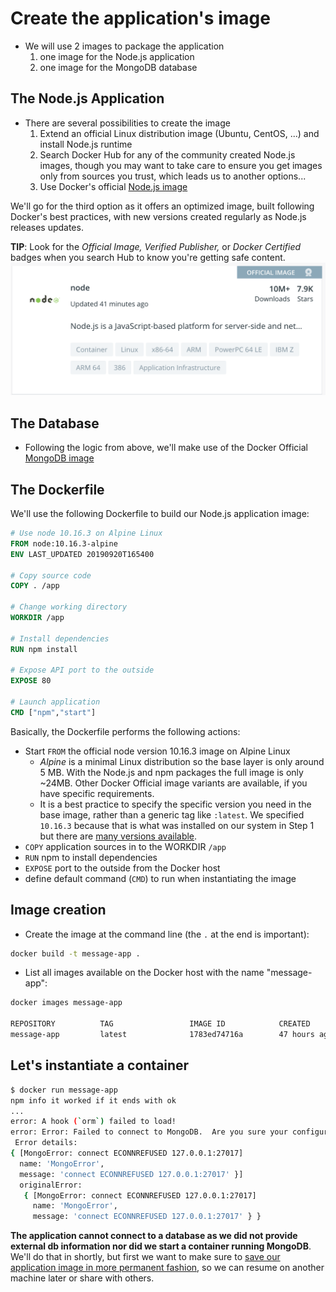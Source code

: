 # Create the application's image

* We will use 2 images to package the application
  1. one image for the Node.js application
  2. one image for the MongoDB database

## The Node.js Application

* There are several possibilities to create the image
  1. Extend an official Linux distribution image (Ubuntu, CentOS, ...) and install Node.js runtime
  2. Search Docker Hub for any of the community created Node.js images, though you may want to take care to ensure you get images only from sources you trust, which leads us to another options...
  3. Use Docker's official [Node.js image](https://hub.docker.com/_/node)

We'll go for the third option as it offers an optimized image, built following Docker's best practices, with new versions created regularly as Node.js releases updates.

**TIP**: Look for the _Official Image, Verified Publisher,_ or _Docker Certified_ badges when you search Hub to know you're getting safe content.
![Official Image badge](./images/official_image.png)

## The Database

* Following the logic from above, we'll make use of the Docker Official [MongoDB image](https://hub.docker.com/_/mongo)

## The Dockerfile

We'll use the following Dockerfile to build our Node.js application image:

```Dockerfile
# Use node 10.16.3 on Alpine Linux
FROM node:10.16.3-alpine
ENV LAST_UPDATED 20190920T165400

# Copy source code
COPY . /app

# Change working directory
WORKDIR /app

# Install dependencies
RUN npm install

# Expose API port to the outside
EXPOSE 80

# Launch application
CMD ["npm","start"]
````

Basically, the Dockerfile performs the following actions:

* Start `FROM` the official node version 10.16.3 image on Alpine Linux
  * _Alpine_ is a minimal Linux distribution so the base layer is only around 5 MB. With the Node.js and npm packages the full image is only ~24MB. Other Docker Official image variants are available, if you have specific requirements.
  * It is a best practice to specify the specific version you need in the base image, rather than a generic tag like `:latest`. We specified `10.16.3` because that is what was installed on our system in Step 1 but there are [many versions available](https://hub.docker.com/_/node?tab=description).
* `COPY` application sources in to the WORKDIR `/app`
* `RUN` npm to install dependencies
* `EXPOSE` port to the outside from the Docker host
* define default command (`CMD`) to run when instantiating the image

## Image creation

* Create the image at the command line (the `.` at the end is important):

```bash
docker build -t message-app .
```

* List all images available on the Docker host with the name "message-app":

```bash
docker images message-app

REPOSITORY          TAG                 IMAGE ID            CREATED             SIZE
message-app         latest              1783ed74716a        47 hours ago        164MB
```

## Let's instantiate a container

```bash
$ docker run message-app
npm info it worked if it ends with ok
...
error: A hook (`orm`) failed to load!
error: Error: Failed to connect to MongoDB.  Are you sure your configured Mongo instance is running?
 Error details:
{ [MongoError: connect ECONNREFUSED 127.0.0.1:27017]
  name: 'MongoError',
  message: 'connect ECONNREFUSED 127.0.0.1:27017' }]
  originalError:
   { [MongoError: connect ECONNREFUSED 127.0.0.1:27017]
     name: 'MongoError',
     message: 'connect ECONNREFUSED 127.0.0.1:27017' } }
```

**The application cannot connect to a database as we did not provide external db information nor did we start a container running MongoDB**. We'll do that in shortly, but first we want to make sure to [save our application image in more permanent fashion](3_publish_image.md), so we can resume on another machine later or share with others.
